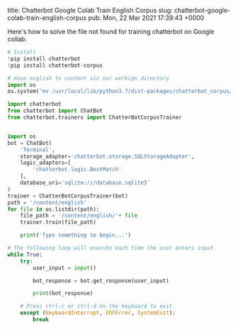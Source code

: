 title: Chatterbot Google Colab Train English Corpus
slug: chatterbot-google-colab-train-english-corpus
pub: Mon, 22 Mar 2021 17:39:43 +0000

Here's how to solve the file not found for training chatterbot on Google collab:


```python
# Install
!pip install chatterbot
!pip install chatterbot-corpus

# move english to content viz our workign directory
import os
os.system('mv /usr/local/lib/python3.7/dist-packages/chatterbot_corpus/data/english /content/english')

import chatterbot
from chatterbot import ChatBot
from chatterbot.trainers import ChatterBotCorpusTrainer


import os
bot = ChatBot(
    'Terminal',
    storage_adapter='chatterbot.storage.SQLStorageAdapter',
    logic_adapters=[
        'chatterbot.logic.BestMatch'
    ],
    database_uri='sqlite:///database.sqlite3'
)
trainer = ChatterBotCorpusTrainer(bot)
path = '/content/english'
for file in os.listdir(path):
    file_path = '/content/english/'+ file
    trainer.train(file_path)

    print('Type something to begin...')

# The following loop will execute each time the user enters input
while True:
    try:
        user_input = input()

        bot_response = bot.get_response(user_input)

        print(bot_response)

    # Press ctrl-c or ctrl-d on the keyboard to exit
    except (KeyboardInterrupt, EOFError, SystemExit):
        break

```

